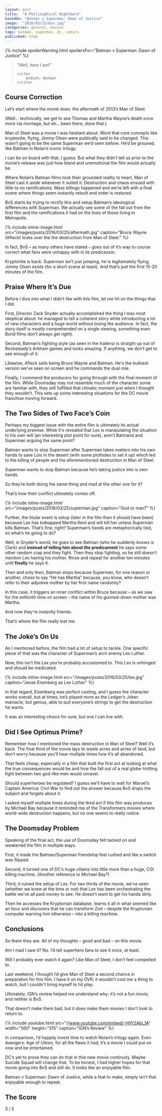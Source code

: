 ```yaml
---
layout: post
title:  "A Philisophical Nightmare"
basedOn: "Batman v Superman: Dawn of Justice"
image:  "2016/03/25/bvs.jpg"
categories: general, movies
tags: batman, superman, dc, comics
published: true
---
```


{% include spoilerWarning.html spoilersFor="Batman v Superman: Dawn of Justice" %}

<blockquote>
    <p>
        &ldquo;Well, here I am!&rdquo;
    </p>

    <cite>
        &ndash; Batman
    </cite>
</blockquote>

<h2>Course Correction</h2>

Let&rsquo;s start where the movie does: the aftermath of 2013&rsquo;s Man of Steel. 

(Well&hellip; technically, we get to see Thomas and Martha Wayne&rsquo;s death once more via montage, but eh&hellip; been there, done that.)

Man of Steel was a movie I was hesitant about. Word that core concepts like kryptonite, flying, Jimmy Olsen were publically said to be changed. This wasn&rsquo;t going to be the same Superman we&rsquo;d seen before. He&rsquo;d be grouned, like Batman in Nolan&rsquo;s iconic trilogy.

I can be on board with that, I guess. But what they didn&rsquo;t tell us prior to the movie&rsquo;s release was just how bland and unemotional the film would actually be.

Where Nolan&rsquo;s Batman films took their grounded reality to heart, Man of Steel cast it aside whenever it suited it. Destruction and chaos ensued with little to no ramifications. Mass killings happened and we&rsquo;re left with a final scene where things seem instantly rebuilt and order is restored.

BvS starts by trying to rectify this and setup Batman&rsquo;s ideological differences with Superman. We actually see some of the fall out from the first film and the ramifications it had on the lives of those living in Metropolis.

{% include inline-image.html src="/images/posts/2016/03/25/aftermath.jpg" caption="Bruce Wayne (Afleck) looks over the the destruction from Man of Steel." %}

In fact, BvS &ndash; as many others have stated &ndash; goes out of it&rsquo;s way to course correct what fans were unhappy with in its predicessor.

Kryptonite is back. Superman isn&rsquo;t just jumping, he is legitamately flying. Jimmy Olsen exists (for a short scene at least). And that&rsquo;s just the first 15-20 minutes of the film.

<h2>Praise Where It&rsquo;s Due</h2>

Before I dive into what I didn&rsquo;t like with this film, let me hit on the things that I did.

First, Director Zack Snyder actually accomplished the thing I was most skeptical about: he managed to tell a coherent story while introducting a lot of new characters and a huge world without losing the audience. In fact, the story itself is mostly comprehended on a single viewing, something even Bond films don&rsquo;t always get right).

Second, Batman&rsquo;s fighting style (as seen in the trailers) is straight up out of Rocksteady&rsquo;s Arkham games and looks amazing. If anything, we don&rsquo;t get to see enough of it.

Likewise, Afleck sells being Bruce Wayne and Batman. He's the bulkiest version we&rsquo;ve seen on screen and he commands the dual role.

Finally, I commend the producers for going through with the final moment of the film. While Doomsday may not resemble much of the character some are familiar with, they still fulfilled that climatic moment just when I thought they wouldn&rsquo;t. This sets up some interesting situations for the DC movie franchise moving forward.

<h2>The Two Sides of Two Face&rsquo;s Coin</h2>

Perhaps my biggest issue with the entire film is ultimately its actual underlying premise. While it's revealed that Lex is manipulating the situation to his own will (an interesting plot point for sure), aren&rsquo;t Batmand and Superman arguing the same point?

Batman wants to stop Superman after Superman takes matters into his own hands to save Lois in the desert (with some plotholes to set it up) which led to the killing of people and the aforementioned destruction in Man of Steel. 

Superman wants to stop Batman because he&rsquo;s taking justice into is own hands.

So they&rsquo;re both doing the same thing and mad at the other one for it?

That&rsquo;s how their conflict ultimately comes off.

{% include inline-image.html src="/images/posts/2016/03/25/superman.jpg" caption="God or man?" %}

Further, the titular event is setup (later in the film than it should have been) because Lex has kidnapped Martha Kent and will kill her unless Superman kills Batman. That&rsquo;s fine, right? Superman&rsquo;s hands are metaphorically tied, so what&rsquo;s he going to do?

Well, in Snyder&rsquo;s world, he goes to see Batman (who he suddenly knows is Clark) and <b>instead of telling him about the predicament</b> he says some other random crap and they fight. Then they stop fighting, so he still doesn&rsquo;t mention Lex having his mother. Rinse and repeat for another ten minutes until <b>finally</b> he says it.

Then and only then, Batman stops because Superman, for one reason or another, chose to say &ldquo;He has Martha&rdquo; because, you know, who doesn&rsquo;t refer to their adpotive mother by her first name randomly?

In this case, it triggers an inner conflict within Bruce because &ndash; as we saw for the millionth time on screen &ndash; the name of his gunned-down mother was Martha.

And now they&rsquo;re instantly friends.

That&rsquo;s where the film really lost me.

<h2>The Joke&rsquo;s On Us</h2>

As I mentioned before, the film had a lot of setup to tackle. One specific piece of that was the character of Superman&rsquo;s arch enemy Lex Luther.

Now, this isn&rsquo;t the Lex you&rsquo;re probably accustomed to. This Lex is unhinged and should be medicated.

{% include inline-image.html src="/images/posts/2016/03/25/lex.jpg" caption="Jesse Eisenberg as Lex Luther" %}

In that regard, Eisenbwrg was perfect casting, and I guess the character works overall, but at times, he&rsquo;s played more as the Ledger&rsquo;s Joker: maniacle, but genius, able to pull everyone&rsquo;s strings to get the destruction he wants.

It was an interesting choice for sure, but one I can live with.

<h2>Did I See Optimus Prime?</h2>

Remember how I mentioned the mass destruction in Man of Steel? Well it&rsquo;s back. The final third of the movie lays to waste acres and acres of land, but don&rsquo;t worry because you&rsquo;ll hear multiple times how it&rsquo;s all abandoned.

That feels cheap, especially in a film that built the first act at looking at what the true consequences would be and how the fall out of a real globe-trotting fight between two god-like men would unravel.

Should superheroes be regulated? I guess we&rsquo;ll have to wait for Marvel&rsquo;s Captain America: Civil War to find out the answer because BvS drops the subject and forgets about it.

I asked myself multiple times during the third act if this film was produces by Michael Bay because it reminded me of the Transformers movies where world-wide destruction happens, but no one seems to really notice.

<h2>The Doomsday Problem</h2>

Speaking of the final act, the use of Doomsday felt tacked on and weakened the film in multiple ways.

First, it made the Batman/Superman friendship feel rushed and like a switch was flipped.

Second, it turned one of DC&rsquo;s huge villains into little more than a huge, CGI killing machine. (Another reference to Michael Bay?)

Third, it ruined the setup of Lex. For two thirds of the movie, we&rsquo;ve seen (whether we knew at the time or not) that Lex has been orchestrating the battle we&rsquo;ve all paid money to see. He doesn&rsquo;t want to get his hands dirty. 

Then he accesses the Kryptonian database, learns it all in what seemed like an hour and discovers that he can transform Zod &ndash; despite the Kryptonian computer warning him otherwise &ndash; into a killing machine.

<h2>Conclusions</h2>

So there they are. All of my thoughts &ndash; good and bad &ndash; on this movie.

Am I mad I saw it? No. I&rsquo;d tell superhero fans to see  it once, at least.

Will I probably ever watch it again? Like Man of Steel, I don&rsquo;t feel compelled to. 

Last weekend, I thought I&rsquo;d give Man of Steel a second chance in preparation for this film. I have it on my DVR; it wouldn&rsquo;t cost me a thing to watch, but I couldn't bring myself to hit play.

Ultimately, IGN&rsquo;s review helped me understand why: it&rsquo;s not a fun movie, and neither is BvS. 

That doesn&rsquo;t make them bad, but it does make them movies I don&rsquo;t look to return to.

{% include youtube.html src="//www.youtube.com/embed/-HhY2Abi_1A" width="560" height="315" caption="IGN&rsquo;s Review" %}

In comparison, I&rsquo;d happily invest time to watch Nolan&rsquo;s trilogy again. Even Avengers: Age of Ultron, for all the flaws it had, it&rsquo;s a movie I could put on now and be entertained.

DC&rsquo;s yet to prove they can do that in thie new movie continuity. Maybe Suicide Squad will change that. To be honest, I had higher hopes for that movie going into BvS and still do. It looks like an enjoyable film.

Batman v Superman: Dawn of Justice, while a feat to make, simply isn&rsquo;t that enjoyable enough to repeat.

<h2>The Score</h2>
<span class="h1">3</span> / 5
